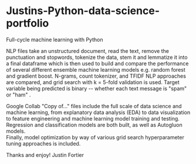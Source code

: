 # Justins-Python-data-science-portfolio
Full-cycle machine learning with Python 

NLP files take an unstructured document, read the text, remove the punctuation and stopwords, tokenize the data, stem it and lemmatize it
into a final dataframe which is then used to build and compare the performance of several different ensemble machine learning models e.g. 
random forest and gradient boost.   N-grams, count tokenizer, and TFIDF NLP approaches are compared, and grid search with k = 5-fold validation
is used.    Target variable being predicted is binary -- whether each text message is "spam" or "ham" .

Google Collab "Copy of..." files include the full scale of data science and machine learning, from explanatory data analysis (EDA) to data visualization 
to feature engineering and machine learning model training and testing.   Regression and classification models are both built, as well as Autogluon models.   
Finally, model optimization by way of various grid search hyperparameter tuning approaches is included.    

Thanks and enjoy!
Justin Fortier


